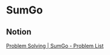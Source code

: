 # SumGo

## Notion
[Problem Solving | SumGo - Problem List](https://www.notion.so/wreckitcona/1a98524bc9c2801e8cb3fc098da0d70d?v=1a98524bc9c280939b99000c13b590ae)

